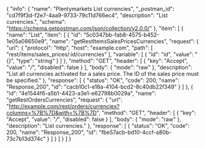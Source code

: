 {
  "info": {
    "name": "Plentymarkets List currencies",
    "_postman_id": "cd7f9f3d-f2e7-4aa9-9733-79c11d766ec4",
    "description": "List currencies.",
    "schema": "https://schema.getpostman.com/json/collection/v2.0.0/"
  },
  "item": [
    {
      "name": "List",
      "item": [
        {
          "id": "5c0347bb-fab8-4575-b452-1e05a08650e9",
          "name": "getRestItemsSalesPricesCurrencies",
          "request": {
            "url": {
              "protocol": "http",
              "host": "example.com",
              "path": [
                "rest/items/sales_prices/:id/currencies"
              ],
              "variable": [
                {
                  "id": "id",
                  "value": "{}",
                  "type": "string"
                }
              ]
            },
            "method": "GET",
            "header": [
              {
                "key": "Accept",
                "value": "*/*",
                "disabled": false
              }
            ],
            "body": {
              "mode": "raw"
            },
            "description": "List all currencies activated for a sales price. The ID of the sales price must be specified."
          },
          "response": [
            {
              "status": "OK",
              "code": 200,
              "name": "Response_200",
              "id": "cacb10c1-e18a-4104-bcd2-8c40db22f349"
            }
          ]
        },
        {
          "id": "4e1544f6-a5b1-4423-a3e1-e62798b0029a",
          "name": "getRestOrdersCurrencies",
          "request": {
            "url": "http://example.com/rest/orders/currencies?columns=%7B%7D&with=%7B%7D",
            "method": "GET",
            "header": [
              {
                "key": "Accept",
                "value": "*/*",
                "disabled": false
              }
            ],
            "body": {
              "mode": "raw"
            },
            "description": "List currencies."
          },
          "response": [
            {
              "status": "OK",
              "code": 200,
              "name": "Response_200",
              "id": "fbe57acb-bd10-4ccf-a80b-73c7b13d374c"
            }
          ]
        }
      ]
    }
  ]
}